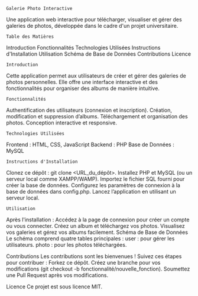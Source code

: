     Galerie Photo Interactive
Une application web interactive pour télécharger, visualiser et gérer des galeries de photos, développée dans le cadre d'un projet universitaire.

    Table des Matières
Introduction
Fonctionnalités
Technologies Utilisées
Instructions d'Installation
Utilisation
Schéma de Base de Données
Contributions
Licence

    Introduction
Cette application permet aux utilisateurs de créer et gérer des galeries de photos personnelles. Elle offre une interface interactive et des fonctionnalités pour organiser des albums de manière intuitive.

    Fonctionnalités
Authentification des utilisateurs (connexion et inscription).
Création, modification et suppression d’albums.
Téléchargement et organisation des photos.
Conception interactive et responsive.

    Technologies Utilisées
Frontend : HTML, CSS, JavaScript
Backend : PHP
Base de Données : MySQL
    
    Instructions d'Installation
Clonez ce dépôt : git clone <URL_du_dépôt>.
Installez PHP et MySQL (ou un serveur local comme XAMPP/WAMP).
Importez le fichier SQL fourni pour créer la base de données.
Configurez les paramètres de connexion à la base de données dans config.php.
Lancez l’application en utilisant un serveur local.
    
    Utilisation
Après l'installation :
Accédez à la page de connexion pour créer un compte ou vous connecter.
Créez un album et téléchargez vos photos.
Visualisez vos galeries et gérez vos albums facilement.
Schéma de Base de Données
Le schéma comprend quatre tables principales :
user : pour gérer les utilisateurs.
photo : pour les photos téléchargées.

  Contributions
Les contributions sont les bienvenues ! Suivez ces étapes pour contribuer :
Forkez ce dépôt.
Créez une branche pour vos modifications (git checkout -b fonctionnalité/nouvelle_fonction).
Soumettez une Pull Request après vos modifications.

  Licence
Ce projet est sous licence MIT.
